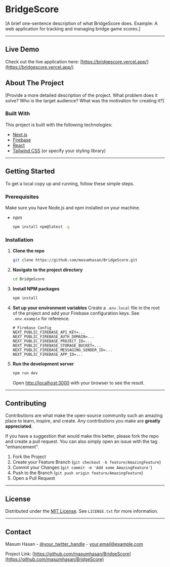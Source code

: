# BridgeScore

[A brief one-sentence description of what BridgeScore does. Example: A web application for tracking and managing bridge game scores.]

---

## Live Demo

Check out the live application here: [https://bridgescore.vercel.app/](https://bridgescore.vercel.app/)

## About The Project

[Provide a more detailed description of the project. What problem does it solve? Who is the target audience? What was the motivation for creating it?]

### Built With

This project is built with the following technologies:

*   [Next.js](https://nextjs.org/)
*   [Firebase](https://firebase.google.com/)
*   [React](https://reactjs.org/)
*   [Tailwind CSS](https://tailwindcss.com/) (or specify your styling library)

---

## Getting Started

To get a local copy up and running, follow these simple steps.

### Prerequisites

Make sure you have Node.js and npm installed on your machine.
*   npm
    ```sh
    npm install npm@latest -g
    ```

### Installation

1.  **Clone the repo**
    ```sh
    git clone https://github.com/masumhasan/BridgeScore.git
    ```
2.  **Navigate to the project directory**
    ```sh
    cd BridgeScore
    ```
3.  **Install NPM packages**
    ```sh
    npm install
    ```
4.  **Set up your environment variables**
    Create a `.env.local` file in the root of the project and add your Firebase configuration keys. See `.env.example` for reference.
    ```
    # Firebase Config
    NEXT_PUBLIC_FIREBASE_API_KEY=...
    NEXT_PUBLIC_FIREBASE_AUTH_DOMAIN=...
    NEXT_PUBLIC_FIREBASE_PROJECT_ID=...
    NEXT_PUBLIC_FIREBASE_STORAGE_BUCKET=...
    NEXT_PUBLIC_FIREBASE_MESSAGING_SENDER_ID=...
    NEXT_PUBLIC_FIREBASE_APP_ID=...
    ```
5.  **Run the development server**
    ```sh
    npm run dev
    ```
    Open [http://localhost:3000](http://localhost:3000) with your browser to see the result.

---

## Contributing

Contributions are what make the open-source community such an amazing place to learn, inspire, and create. Any contributions you make are **greatly appreciated**.

If you have a suggestion that would make this better, please fork the repo and create a pull request. You can also simply open an issue with the tag "enhancement".

1.  Fork the Project
2.  Create your Feature Branch (`git checkout -b feature/AmazingFeature`)
3.  Commit your Changes (`git commit -m 'Add some AmazingFeature'`)
4.  Push to the Branch (`git push origin feature/AmazingFeature`)
5.  Open a Pull Request

---

## License

Distributed under the [MIT License](https://opensource.org/licenses/MIT). See `LICENSE.txt` for more information.

---

## Contact

Masum Hasan - [@your_twitter_handle](https://twitter.com/your_twitter_handle) - [your.email@example.com](mailto:your.email@example.com)

Project Link: [https://github.com/masumhasan/BridgeScore](https://github.com/masumhasan/BridgeScore)



